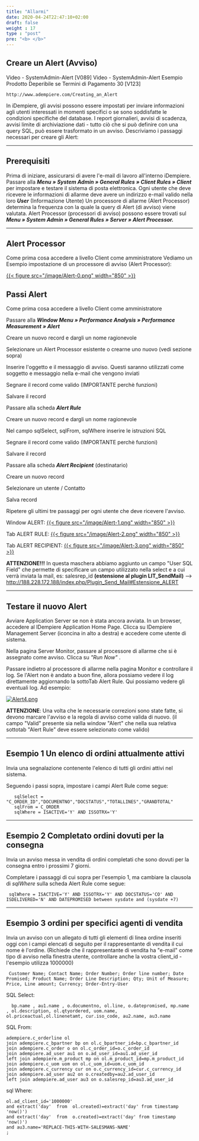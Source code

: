 ```yaml
---
title: "Allarmi"
date: 2020-04-24T22:47:10+02:00
draft: false
weight : 17
type : "post"
pre: "<b> </b>"
---
```


## Creare un Alert (Avviso)

Video - SystemAdmin-Alert [V089] 
Video - SystemAdmin-Alert Esempio Prodotto Deperibile se Termini di Pagamento 30 [V123]

```
http://www.adempiere.com/Creating_an_Alert
```

In iDempiere, gli avvisi possono essere impostati per inviare informazioni agli utenti interessati in momenti specifici o se sono soddisfatte le condizioni specifiche del database. I report giornalieri, avvisi di scadenza, avvisi limite di archiviazione dati - tutto ciò che si può definire con una query SQL, può essere trasformato in un avviso. Descriviamo i passaggi necessari per creare gli Alert:

---

## Prerequisiti

Prima di iniziare, assicurarsi di avere l'e-mail di lavoro all'interno iDempiere. Passare alla ***Menu » System Admin » General Rules » Client Rules » Client*** per impostare e testare il sistema di posta elettronica. Ogni utente che deve ricevere le informazioni di allarme deve avere un indirizzo e-mail valido nella loro ***User*** (Informazione Utente) Un processore di allarme (Alert Processor) determina la frequenza con la quale la query di Alert (di avviso) viene valutata. Alert Processor (processori di avviso) possono essere trovati sul ***Menu » System Admin » General Rules » Server » Alert Processor.***

---

## Alert Processor

Come prima cosa accedere a livello Client come amministratore Vediamo un Esempio impostazione di un processore di avviso (Alert Processor):




[{{< figure src="/image/Alert-0.png"  width="850"  >}}](/image/Alert-0.png)


## Passi Alert

Come prima cosa accedere a livello Client come amministratore

Passare alla ***Window Menu » Performance Analysis » Performance Measurement » Alert***

Creare un nuovo record e dargli un nome ragionevole

Selezionare un Alert Processor esistente o crearne uno nuovo (vedi sezione sopra)

Inserire l'oggetto e il messaggio di avviso. Questi saranno utilizzati come soggetto e messaggio nella e-mail che vengono inviati

Segnare il record come valido (IMPORTANTE perchè funzioni)

Salvare il record

Passare alla scheda ***Alert Rule***

Creare un nuovo record e dargli un nome ragionevole

Nel campo sqlSelect, sqlFrom, sqlWhere inserire le istruzioni SQL

Segnare il record come valido (IMPORTANTE perchè funzioni)

Salvare il record

Passare alla scheda ***Alert Recipient*** (destinatario)

Creare un nuovo record

Selezionare un utente / Contatto

Salva record

Ripetere gli ultimi tre passaggi per ogni utente che deve ricevere l'avviso.



Window ALERT:
[{{< figure src="/image/Alert-1.png"  width="850"  >}}](/image/Alert-1.png)



Tab ALERT RULE:
[{{< figure src="/image/Alert-2.png"  width="850"  >}}](/image/Alert-2.png)


Tab ALERT RECIPIENT:
[{{< figure src="/image/Alert-3.png"  width="850"  >}}](/image/Alert-3.png)




**ATTENZIONE!!!** In questa maschera abbiamo aggiunto un campo "User SQL Field" che permette di specificare un campo utilizzato nella select e a cui verrà inviata la mail, es: salesrep_id **(estensione al plugin LIT_SendMail)** --> <http://188.228.172.188/index.php/Plugin_Send_Mail#Estensione_ALERT>

---

## Testare il nuovo Alert

Avviare Application Server se non è stata ancora avviata. In un browser, accedere al IDempiere Application Home Page. Clicca su IDempiere Management Server (iconcina in alto a destra) e accedere come utente di sistema.

Nella pagina Server Monitor, passare al processore di allarme che si è assegnato come avviso. Clicca su *"Run Now"* .

Passare indietro al processore di allarme nella pagina Monitor e controllare il log. Se l'Alert non è andato a buon fine, allora possiamo vedere il log direttamente aggiornando la sottoTab Alert Rule. Qui possiamo vedere gli eventuali log. Ad esempio:

[![Alert4.png](800px-Alert4.png)](http://192.168.178.102/index.php/File:Alert4.png)


**ATTENZIONE**: Una volta che le necessarie correzioni sono state fatte, si devono marcare l'avviso e la regola di avviso come valida di nuovo. (il campo "Valid" presente sia nella window "Alert" che nella sua relativa sottotab "Alert Rule" deve essere selezionato come valido)

---

## **Esempio 1 Un elenco di ordini attualmente attivi**

Invia una segnalazione contenente l'elenco di tutti gli ordini attivi nel sistema.

Seguendo i passi sopra, impostare i campi Alert Rule come segue:

```
   sqlSelect = "C_ORDER_ID","DOCUMENTNO","DOCSTATUS","TOTALLINES","GRANDTOTAL" 
   sqlFrom = C_ORDER 
   sqlWhere = ISACTIVE='Y' AND ISSOTRX='Y'
```

---

## E**sempio 2 Completato ordini dovuti per la consegna**

Invia un avviso messa in vendita di ordini completati che sono dovuti per la consegna entro i prossimi 7 giorni.

Completare i passaggi di cui sopra per l'esempio 1, ma cambiare la clausola di *sqlWhere* sulla scheda Alert Rule come segue:

```
 sqlWhere = ISACTIVE='Y' AND ISSOTRX='Y' AND DOCSTATUS='CO' AND ISDELIVERED='N' AND DATEPROMISED between sysdate and (sysdate +7)
```

---

## Esempio 3 ordini per specifici agenti di vendita

Invia un avviso con un allegato di tutti gli elementi di linea ordine inseriti oggi con i campi elencati di seguito per il rappresentante di vendita il cui nome è l'ordine. (Richiede che il rappresentante di vendita ha "e-mail" come tipo di avviso nella finestra utente, controllare anche la vostra client_id - l'esempio utilizza 1000000)

```
 Customer Name; Contact Name; Order Number; Order line number; Date Promised; Product Name; Order Line Description; Qty; Unit of Measure; Price, Line amount; Currency; Order-Entry-User 
```

SQL Select:

```
  bp.name , au1.name , o.documentno, ol.line, o.datepromised, mp.name , ol.description, ol.qtyordered, uom.name, ol.priceactual,ol.linenetamt, cur.iso_code, au2.name, au3.name
```

SQL From:

```
adempiere.c_orderline ol
join adempiere.c_bpartner bp on ol.c_bpartner_id=bp.c_bpartner_id 
join adempiere.c_order o on ol.c_order_id=o.c_order_id
join adempiere.ad_user au1 on o.ad_user_id=au1.ad_user_id
left join adempiere.m_product mp on ol.m_product_id=mp.m_product_id
join adempiere.c_uom uom on ol.c_uom_id=uom.c_uom_id
join adempiere.c_currency cur on o.c_currency_id=cur.c_currency_id
join adempiere.ad_user au2 on o.createdby=au2.ad_user_id
left join adempiere.ad_user au3 on o.salesrep_id=au3.ad_user_id
```

sql Where:

```
ol.ad_client_id='1000000' 
and extract('day'  from  ol.created)=extract('day' from timestamp 'now()')
and extract('day'  from  o.created)=extract('day' from timestamp 'now()')
and au3.name='REPLACE-THIS-WITH-SALESMANS-NAME'
;
```

 
